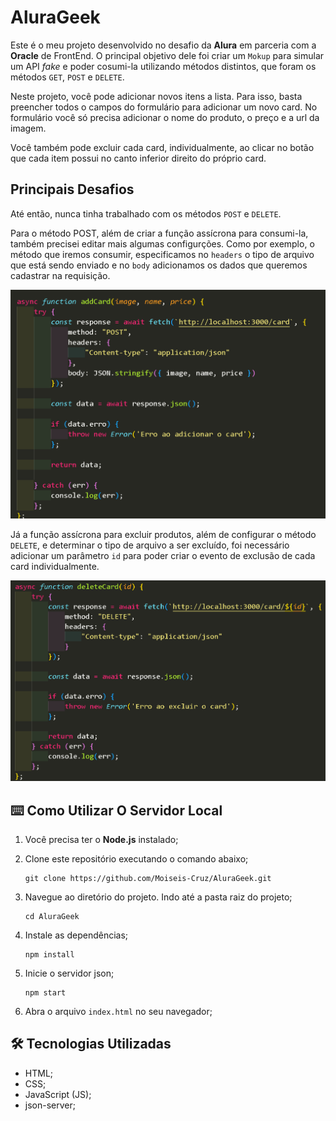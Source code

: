 # AluraGeek

Este é o meu projeto desenvolvido no desafio da <b>Alura</b> em parceria com a <b>Oracle</b> de FrontEnd.
O principal objetivo dele foi criar um `Mokup` para simular um API <i>fake</i> e poder cosumi-la utilizando métodos distintos, que foram os métodos `GET`, `POST` e `DELETE`.
<br>

Neste projeto, você pode adicionar novos itens a lista. Para isso, basta preencher todos o campos do formulário para adicionar um novo card. No formulário você só precisa adicionar o nome do produto, o preço e a url da imagem.
<br>

Você também pode excluir cada card, individualmente, ao clicar no botão que cada item possui no canto inferior direito do próprio card.

## Principais Desafios

Até então, nunca tinha trabalhado com os métodos `POST` e `DELETE`.

Para o método POST, além de criar a função assícrona para consumi-la, também precisei editar mais algumas configurções. Como por exemplo, o método que iremos consumir, especificamos no `headers` o tipo de arquivo que está sendo enviado e no `body` adicionamos os dados que queremos cadastrar na requisição.

<img src="./src/images/method-post.png">

<br>

Já a função assícrona para excluir produtos, além de configurar o método `DELETE`, e determinar o tipo de arquivo a ser excluído, foi necessário adicionar um parâmetro `id` para poder criar o evento de exclusão de cada card individualmente.

<img src="./src/images/method-delete.png">

## ⌨️ Como Utilizar O Servidor Local

1. Você precisa ter o **Node.js** instalado;

2. Clone este repositório executando o comando abaixo;

   ```
   git clone https://github.com/Moiseis-Cruz/AluraGeek.git
   ```

3. Navegue ao diretório do projeto. Indo até a pasta raiz do projeto;

   ```
   cd AluraGeek
   ```

4. Instale as dependências;

   ```
   npm install
   ```

5. Inicie o servidor json;

   ```
   npm start
   ```

6. Abra o arquivo `index.html` no seu navegador;

## 🛠️ Tecnologias Utilizadas

- HTML;
- CSS;
- JavaScript (JS);
- json-server;

<img src="./src/images/alurageek-02.gif" alt="" />
